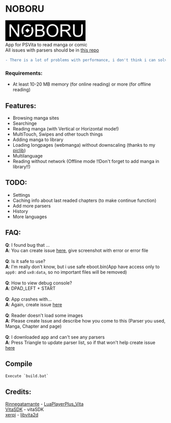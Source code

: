 # NOBORU
<img src="/res/logo.png" width="50%" height="50%"><br>
App for PSVita to read manga or comic<br>
All issues with parsers should be in <a href="https://github.com/Creckeryop/NOBORU-parsers">this repo</a>
```diff
- There is a lot of problems with performance, i don't think i can solve 'em all
```
### Requirements:
* At least 10-20 MB memory (for online reading) or more (for offline reading)
## Features:
* Browsing manga sites
* Searchinge
* Reading manga (with Vertical or Horizontal mode!)
* MultiTouch, Swipes and other touch things
* Adding manga to library
* Loading longpages (webmanga) without downscaling (thanks to my [piclib](https://github.com/Creckeryop/piclib))
* Multilanguage
* Reading without network (Offline mode !!Don't forget to add manga in library!!)
## TODO:
* Settings
* Caching info about last readed chapters (to make continue function)
* Add more parsers
* History
* More languages
## FAQ:
<b>Q</b>: I found bug that ...<br>
<b>A</b>: You can create issue [here](https://github.com/Creckeryop/NOBORU/issues), give screenshot with error or error file<br>
<br>
<b>Q</b>: Is it safe to use?<br>
<b>A</b>: I'm really don't know, but i use safe eboot.bin(App have access only to `app0:` and `ux0:data`, so no important files will be removed)<br>
<br>
<b>Q</b>: How to view debug console?<br>
<b>A</b>: DPAD_LEFT + START<br>
<br>
<b>Q</b>: App crashes with...<br>
<b>A</b>: Again, create issue [here](https://github.com/Creckeryop/NOBORU/issues)<br>
<br>
<b>Q</b>: Reader doesn't load some images<br>
<b>A</b>: Please create Issue and describe how you come to this (Parser you used, Manga, Chapter and page)<br>
<br>
<b>Q</b>: I downloaded app and can't see any parsers<br>
<b>A</b>: Press Triangle to update parser list, so if that won't help create issue [here](https://github.com/Creckeryop/NOBORU/issues)<br>
## Compile
	Execute `build.bat`
## Credits:
[Rinnegatamante](https://github.com/Rinnegatamante) - [LuaPlayerPlus_Vita](https://github.com/Rinnegatamante/lpp-vita)
<br>[VitaSDK](https://github.com/vitasdk) - vitaSDK
<br>[xerpi](https://github.com/xerpi) - [libvita2d](https://github.com/xerpi/libvita2d)
